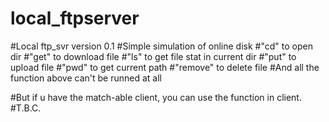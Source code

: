 # local_ftpserver
#Local ftp_svr version 0.1
#Simple simulation of online disk
#"cd" to open dir
#"get" to download file
#"ls" to get file stat in current dir
#"put" to upload file
#"pwd" to get current path
#"remove" to delete file
#And all the function above can't be runned at all

#But if u have the match-able client, you can use the function in client.
#T.B.C.
